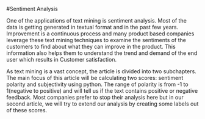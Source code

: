 #Sentiment Analysis

One of the applications of text mining is sentiment analysis. Most of the data is getting generated in textual format and in the past few years. Improvement is a continuous process and many product based companies leverage these text mining techniques to examine the sentiments of the customers to find about what they can improve in the product. This information also helps them to understand the trend and demand of the end user which results in Customer satisfaction.

As text mining is a vast concept, the article is divided into two subchapters. The main focus of this article will be calculating two scores: sentiment polarity and subjectivity using python. The range of polarity is from -1 to 1(negative to positive) and will tell us if the text contains positive or negative feedback. Most companies prefer to stop their analysis here but in our second article, we will try to extend our analysis by creating some labels out of these scores.

